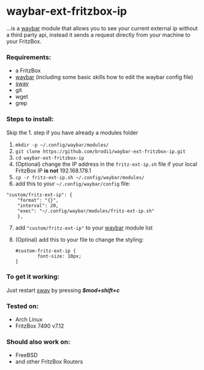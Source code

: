 # waybar-ext-fritzbox-ip

...is a [waybar](https://github.com/Alexays/Waybar) module that allows you to see your current external ip without a third party api, instead it sends a request directly from your machine to your FritzBox.

### Requirements:
- a FritzBox
- [waybar](https://github.com/Alexays/Waybar) (including some basic skills how to edit the waybar config file)
- [sway](https://github.com/swaywm/sway)
- git
- wget
- grep

### Steps to install:

Skip the 1. step if you have already a modules folder

1. `mkdir -p ~/.config/waybar/modules/`
2. `git clone https://github.com/brodi1/waybar-ext-fritzbox-ip.git`
3. `cd waybar-ext-fritzbox-ip`
4. (Optional) change the IP address in the `fritz-ext-ip.sh` file if your local FritzBox IP **is not** 192.168.178.1
5. `cp -r fritz-ext-ip.sh ~/.config/waybar/modules/`
6. add this to your `~/.config/waybar/config` file:

```
"custom/fritz-ext-ip": {
	"format": "{}",
	"interval": 20,
	"exec": "~/.config/waybar/modules/fritz-ext-ip.sh"
	},
```

7. add `"custom/fritz-ext-ip"` to your [waybar](https://github.com/Alexays/Waybar) module list

8. (Optinal) add this to your file to change the styling:

   ```
   #custom-fritz-ext-ip {
           font-size: 10px;
   }
   ```

   

### To get it working:
Just restart [sway](https://github.com/swaywm/sway) by pressing ***$mod+shift+c***



### Tested on:
- Arch Linux
- FritzBox 7490 v7.12

### Should also work on:
- FreeBSD
- and other FritzBox Routers

